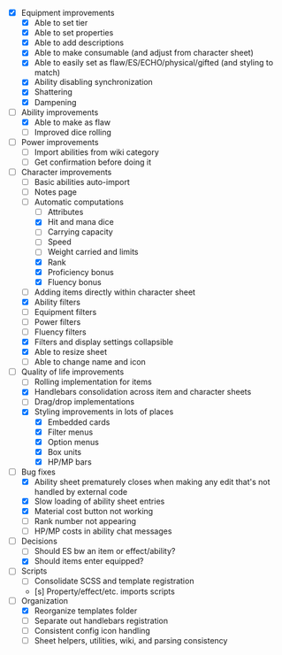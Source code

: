 - [x] Equipment improvements
  - [x] Able to set tier
  - [x] Able to set properties
  - [x] Able to add descriptions
  - [x] Able to make consumable (and adjust from character sheet)
  - [x] Able to easily set as flaw/ES/ECHO/physical/gifted (and styling to match)
  - [x] Ability disabling synchronization
  - [x] Shattering
  - [x] Dampening
- [ ] Ability improvements
  - [x] Able to make as flaw
  - [ ] Improved dice rolling
- [ ] Power improvements
  - [ ] Import abilities from wiki category
  - [ ] Get confirmation before doing it
- [ ] Character improvements
  - [ ] Basic abilities auto-import
  - [ ] Notes page
  - [ ] Automatic computations
    - [ ] Attributes
    - [x] Hit and mana dice
    - [ ] Carrying capacity
    - [ ] Speed
    - [ ] Weight carried and limits
    - [x] Rank
    - [x] Proficiency bonus
    - [x] Fluency bonus
  - [ ] Adding items directly within character sheet
  - [x] Ability filters
  - [ ] Equipment filters
  - [ ] Power filters
  - [ ] Fluency filters
  - [x] Filters and display settings collapsible
  - [x] Able to resize sheet
  - [ ] Able to change name and icon
- [ ] Quality of life improvements
  - [ ] Rolling implementation for items
  - [x] Handlebars consolidation across item and character sheets
  - [ ] Drag/drop implementations
  - [x] Styling improvements in lots of places
    - [x] Embedded cards
    - [x] Filter menus
    - [x] Option menus
    - [x] Box units
    - [x] HP/MP bars
- [ ] Bug fixes
  - [x] Ability sheet prematurely closes when making any edit that's not handled by external code
  - [x] Slow loading of ability sheet entries
  - [x] Material cost button not working
  - [ ] Rank number not appearing
  - [ ] HP/MP costs in ability chat messages
- [ ] Decisions
  - [ ] Should ES bw an item or effect/ability?
  - [x] Should items enter equipped?
- [ ] Scripts
  - [ ] Consolidate SCSS and template registration
  - [s] Property/effect/etc. imports scripts
- [ ] Organization
  - [x] Reorganize templates folder
  - [ ] Separate out handlebars registration
  - [ ] Consistent config icon handling
  - [ ] Sheet helpers, utilities, wiki, and parsing consistency